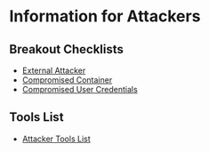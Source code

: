 # Information for Attackers

## Breakout Checklists

- [External Attacker](external_attacker_checklist.md)
- [Compromised Container](compromised_container_checklist.md)
- [Compromised User Credentials](compromised_user_credentials_checklist.md)

## Tools List

- [Attacker Tools List](tools_list.md)